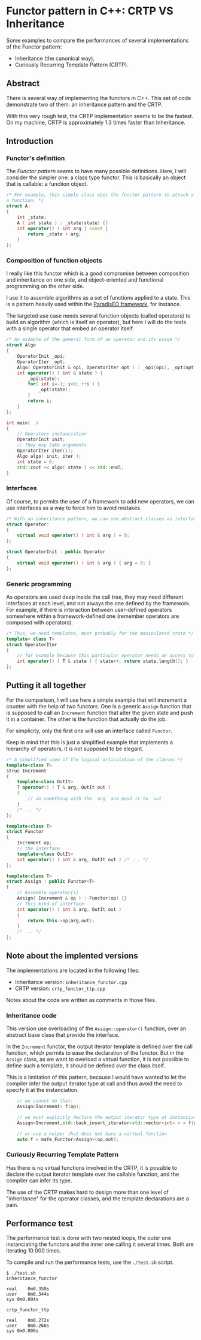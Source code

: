 Functor pattern in C++: CRTP VS Inheritance
===========================================

Some examples to compare the performances of several implementations of the
Functor pattern:

* Inheritance (the canonical way),
* Curiously Recurring Template Pattern (CRTP).


Abstract
--------

There is several way of implementing the functors in C++. This set of code
demonstrate two of them: an inheritance pattern and the CRTP.

With this very rough test, the CRTP implementation seems to be the fastest. On
my machine, CRTP is approximately 1.3 times faster than Inheritance.


Introduction
------------

### Functor's definition

The *Functor pattern* seems to have many possible definitions. Here, I will
consider the simpler one: a class type functor. This is basically an object that
is callable: a function object.

```C++
/* For example, this simple class uses the functor pattern to attach a state to
a function. */
struct A:
{
    int _state;
    A ( int state ) : _state(state) {}
    int operator() ( int arg ) const {
        return _state + arg;
    }
};
```

### Composition of function objects

I really like this functor which is a good compromise between composition and
inheritance on one side, and object-oriented and functional programming on the
other side.

I use it to assemble algorithms as a set of functions applied to a state. This
is a pattern heavily used within the [ParadisEO framework](http://paradiseo.gforge.inria.fr),
for instance.

The targeted use case needs several function objects (called operators) to build
an algorithm (which is itself an operator), but here I will do the tests with a
single operator that embed an operator itself.


```C++
/* An example of the general form of an operator and its usage */
struct Algo
{
    OperatorInit _opi;
    OperatorIter _opt;
    Algo( OperatorInit & opi, OperatorIter opt ) : _opi(opi), _opt(opt) {}
    int operator() ( int & state ) {
        _opi(state);
        for( int i=-1; i<9; ++i ) {
            _opt(state);
        }
        return i;
    }
};

int main(  )
{
    // Operators instanciation
    OperatorInit init;
    // They may take arguments
    OperatorIter iter(1);
    Algo algo( init, iter );
    int state = 0;
    std::cout << algo( state ) << std::endl;
}
```

### Interfaces

Of course, to permits the user of a framework to add new operators, we can use
interfaces as a way to force him to avoid mistakes.

```C++
/* With an inheritance pattern, we can use abstract classes as interfaces */
struct Operator:
{
    virtual void operator() ( int & arg ) = 0;
};

struct OperatorInit : public Operator
{
    virtual void operator() ( int & arg ) { arg = 0; }
};
```

### Generic programming

As operators are used deep inside the call tree, they may need different
interfaces at each level, and not always the one defined by the framework.
For example, if there is interaction between user-defined operators somewhere
within a framework-defined one (remember operators are composed with operators).

```C++
/* Thus, we need templates, most probably for the manipulated state */
template< class T>
struct OperatorIter
{
    // for example because this particular operator needs an access to "length" */
    int operator() ( T & state ) { state++; return state.length(); }
};
```


Putting it all together
-----------------------

For the comparison, I will use here a simple example that will increment a
counter with the help of two functors. One is a generic `Assign` function that
is supposed to call an `Increment` function that alter the given state and push
it in a container. The other is the function that actually do the job.

For simplicity, only the first one will use an interface called `Functor`.

Keep in mind that this is just a simplified example that implements a hierarchy
of operators, it is not supposed to be elegant.

```C++
/* A simplified view of the logical articulation of the classes */
template<class T>
struc Increment
{
    template<class OutIt>
    T operator() ( T & arg, OutIt out )
    {
        // do something with the `arg` and push it to `out`
    }
    /* ... */
};

template<class T>
struct Functor
{
    Increment op;
    // the interface
    template<class OutIt>
    int operator() ( int & arg, OutIt out ) /* ... */
};

template<class T>
struct Assign : public Functor<T>
{
    // Assemble operator[s]
    Assign( Increment & op ) : Functor(op) {}
    // This kind of interface
    int operator() ( int & arg, OutIt out )
    {
        return this->op(arg,out);
    }
    /* ... */
};
```


Note about the implented versions
---------------------------------

The implementations are located in the following files:
* Inheritance version: `inheritance_functor.cpp`
* CRTP version: `crtp_functor_ttp.cpp`

Notes about the code are written as comments in those files.

### Inheritance code

This version use overloading of the `Assign::operator()` function, over an abstract
base class that provide the interface.

In the `Increment` functor, the output iterator template is defined over the
call function, which permits to ease the declaration of the functor. But in the
`Assign` class, as we want to overload a virtual function, it is not possible to
define such a template, it should be defined over the class itself.

This is a limitation of this pattern, because I would have wanted to let the
compiler infer the output iterator type at call and thus avoid the need to
specify it at the instanciation.

```C++
    // we cannot do that:
    Assign<Increment> f(op);

    // we must explictly declare the output iterator type at instanciation
    Assign<Increment,std::back_insert_iterator<std::vector<int> > > f(op);

    // or use a helper that does not have a virtual function
    auto f = mafe_Functor<Assign>(op,out);
```


### Curiously Recurring Template Pattern

Has there is no virtual functions involved in the CRTP, it is possible to
declare the output iterator template over the callable function, and the
compiler can infer its type.

The use of the CRTP makes hard to design more than one level of "inheritance"
for the operator classes, and the template declarations are a pain.


Performance test
----------------

The performance test is done with two nested loops, the outer one instanciating
the functors and the inner one calling it several times. Both are iterating
10 000 times.

To compile and run the performance tests, use the `./test.sh` script.

```
$ ./test.sh
inheritance_functor

real	0m0.350s
user	0m0.344s
sys	0m0.004s

crtp_functor_ttp

real	0m0.272s
user	0m0.268s
sys	0m0.000s
```

